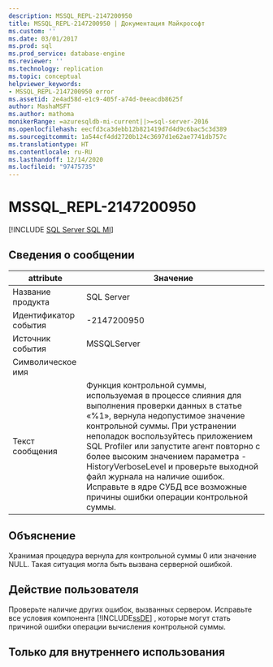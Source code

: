 ```yaml
---
description: MSSQL_REPL-2147200950
title: MSSQL_REPL-2147200950 | Документация Майкрософт
ms.custom: ''
ms.date: 03/01/2017
ms.prod: sql
ms.prod_service: database-engine
ms.reviewer: ''
ms.technology: replication
ms.topic: conceptual
helpviewer_keywords:
- MSSQL_REPL-2147200950 error
ms.assetid: 2e4ad58d-e1c9-405f-a74d-0eeacdb8625f
author: MashaMSFT
ms.author: mathoma
monikerRange: =azuresqldb-mi-current||>=sql-server-2016
ms.openlocfilehash: eecfd3ca3debb12b821419d7d4d9c6bac5c3d389
ms.sourcegitcommit: 1a544cf4dd2720b124c3697d1e62ae7741db757c
ms.translationtype: HT
ms.contentlocale: ru-RU
ms.lasthandoff: 12/14/2020
ms.locfileid: "97475735"
---
```

# <a name="mssql_repl-2147200950"></a>MSSQL_REPL-2147200950
[!INCLUDE [SQL Server SQL MI](../../includes/applies-to-version/sql-asdbmi.md)]
    
## <a name="message-details"></a>Сведения о сообщении  
  
|attribute|Значение|  
|-|-|  
|Название продукта|SQL Server|  
|Идентификатор события|-2147200950|  
|Источник события|MSSQLServer|  
|Символическое имя||  
|Текст сообщения|Функция контрольной суммы, используемая в процессе слияния для выполнения проверки данных в статье «%1», вернула недопустимое значение контрольной суммы. При устранении неполадок воспользуйтесь приложением SQL Profiler или запустите агент повторно с более высоким значением параметра -HistoryVerboseLevel и проверьте выходной файл журнала на наличие ошибок. Исправьте в ядре СУБД все возможные причины ошибки операции контрольной суммы.|  
  
## <a name="explanation"></a>Объяснение  
 Хранимая процедура вернула для контрольной суммы 0 или значение NULL. Такая ситуация могла быть вызвана серверной ошибкой.  
  
## <a name="user-action"></a>Действие пользователя  
 Проверьте наличие других ошибок, вызванных сервером. Исправьте все условия компонента [!INCLUDE[ssDE](../../includes/ssde-md.md)] , которые могут стать причиной ошибки операции вычисления контрольной суммы.  
  
## <a name="internal-only"></a>Только для внутреннего использования  
  
